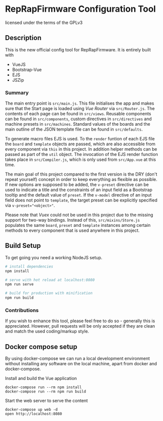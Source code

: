 # RepRapFirmware Configuration Tool

licensed under the terms of the GPLv3

## Description

This is the new official config tool for RepRapFirmware.
It is entirely built with
- VueJS
- Bootstrap-Vue
- EJS
- JSZip

### Summary

The main entry point is `src/main.js`. This file initialises the app and makes sure that the Start page is loaded using *Vue Router* via `src/Router.js`. The contents of each page can be found in `src/views`.
Reusable components can be found in `src/components`, custom directives in `src/directives` and machine presets in `src/machines`.
Standard values of the boards and the main outline of the JSON template file can be found in `src/defaults`.

To generate macro files EJS is used. To the `render` funtion of each EJS file the `board` and `template` objects are passed, which are also accessible from every component via `this` in this project. In addition helper methods can be passed as part of the `util` object. The invocation of the EJS render function takes place in `src/Compiler.js`, which is only used from `src/App.vue` at this time.

The main goal of this project compared to the first version is the DRY (don't repeat yourself) concept in order to keep everything as flexible as possible.
If new options are supposed to be added, the `v-preset` directive can be used to indicate a title and the constraints of an input field as a Bootstrap tooltip and the default value of `preset`. If the `v-model` directive of an input field does not point to `template`, the target preset can be explicitly specified via `v-preset="<object>"`.

Please note that *Vuex* could not be used in this project due to the missing support for two-way bindings. Instead of this, `src/mixins/Store.js` populates the same `board`, `preset` and `template` instances among certain methods to every component that is used anywhere in this project.

## Build Setup

To get going you need a working NodeJS setup.

``` bash
# install dependencies
npm install

# serve with hot reload at localhost:8080
npm run serve

# build for production with minification
npm run build
```

### Contributions

If you wish to enhance this tool, please feel free to do so - generally this is appreciated. However, pull requests will be only accepted if they are clean and match the used coding/markup style.

## Docker compose setup

By using docker-compose we can run a local development environment without installing any software on the local machine, apart from docker and docker-compose.

Install and build the Vue application

```shell
docker-compose run --rm npm install
docker-compose run --rm npm run build
```

Start the web server to serve the content

```shell
docker-compose up web -d
open http://localhost:8080
```



